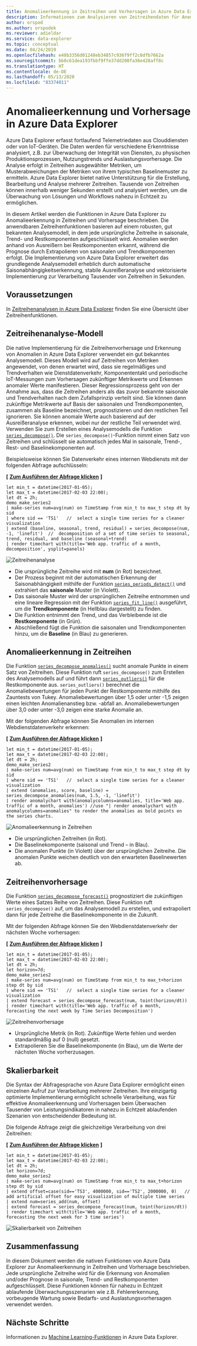 ```yaml
---
title: Anomalieerkennung in Zeitreihen und Vorhersagen in Azure Data Explorer
description: Informationen zum Analysieren von Zeitreihendaten für Anomalieerkennung und Vorhersage mit Azure Data Explorer.
author: orspod
ms.author: orspodek
ms.reviewer: adieldar
ms.service: data-explorer
ms.topic: conceptual
ms.date: 04/24/2019
ms.openlocfilehash: e48b3356d01248eb34857c936f9ff2c8dfb7662a
ms.sourcegitcommit: bb8c61dea193fbbf9ffe37dd200fa36e428aff8c
ms.translationtype: HT
ms.contentlocale: de-DE
ms.lasthandoff: 05/13/2020
ms.locfileid: "83374011"
---
```

# <a name="anomaly-detection-and-forecasting-in-azure-data-explorer"></a>Anomalieerkennung und Vorhersage in Azure Data Explorer

Azure Data Explorer erfasst fortlaufend Telemetriedaten aus Clouddiensten oder von IoT-Geräten. Die Daten werden für verschiedene Erkenntnisse analysiert, z.B. zur Überwachung der Integrität von Diensten, zu physischen Produktionsprozessen, Nutzungstrends und Auslastungsvorhersage. Die Analyse erfolgt in Zeitreihen ausgewählter Metriken, um Musterabweichungen der Metriken von ihrem typischen Baselinemuster zu ermitteln. Azure Data Explorer bietet native Unterstützung für die Erstellung, Bearbeitung und Analyse mehrerer Zeitreihen. Tausende von Zeitreihen können innerhalb weniger Sekunden erstellt und analysiert werden, um die Überwachung von Lösungen und Workflows nahezu in Echtzeit zu ermöglichen.

In diesem Artikel werden die Funktionen in Azure Data Explorer zu Anomalieerkennung in Zeitreihen und Vorhersage beschrieben. Die anwendbaren Zeitreihenfunktionen basieren auf einem robusten, gut bekannten Analysemodell, in dem jede ursprüngliche Zeitreihe in saisonale, Trend- und Restkomponenten aufgeschlüsselt wird. Anomalien werden anhand von Ausreißern bei Restkomponenten erkannt, während die Prognose durch Extrapolieren von saisonalen und Trendkomponenten erfolgt. Die Implementierung von Azure Data Explorer erweitert das grundlegende Analysemodell erheblich durch automatische Saisonabhängigkeitserkennung, stabile Ausreißeranalyse und vektorisierte Implementierung zur Verarbeitung Tausender von Zeitreihen in Sekunden.

## <a name="prerequisites"></a>Voraussetzungen

In [Zeitreihenanalysen in Azure Data Explorer](time-series-analysis.md) finden Sie eine Übersicht über Zeitreihenfunktionen.

## <a name="time-series-decomposition-model"></a>Zeitreihenanalyse-Modell

Die native Implementierung für die Zeitreihenvorhersage und Erkennung von Anomalien in Azure Data Explorer verwendet ein gut bekanntes Analysemodell. Dieses Modell wird auf Zeitreihen von Metriken angewendet, von denen erwartet wird, dass sie regelmäßiges und Trendverhalten wie Dienstdatenverkehr, Komponententakt und periodische IoT-Messungen zum Vorhersagen zukünftiger Metrikwerte und Erkennen anomaler Werte manifestieren. Dieser Regressionsprozess geht von der Annahme aus, dass die Zeitreihen anders als das zuvor bekannte saisonale und Trendverhalten nach dem Zufallsprinzip verteilt sind. Sie können dann zukünftige Metrikwerte auf Basis der saisonalen und Trendkomponenten, zusammen als Baseline bezeichnet, prognostizieren und den restlichen Teil ignorieren. Sie können anomale Werte auch basierend auf der Ausreißeranalyse erkennen, wobei nur der restliche Teil verwendet wird.
Verwenden Sie zum Erstellen eines Analysemodells die Funktion [`series_decompose()`](kusto/query/series-decomposefunction.md). Die `series_decompose()`-Funktion nimmt einen Satz von Zeitreihen und schlüsselt sie automatisch jedes Mal in saisonale, Trend-, Rest- und Baselinekomponenten auf. 

Beispielsweise können Sie Datenverkehr eines internen Webdiensts mit der folgenden Abfrage aufschlüsseln:

**\[** [**Zum Ausführen der Abfrage klicken**](https://dataexplorer.azure.com/clusters/help/databases/Samples?query=H4sIAAAAAAAAA3WQ3WrDMAyF7/sUukvCnDXJGIOVPEULuwxqoixm/gm2+jf28JObFjbYrmyho3M+yRCD1a5jaGFAJtaW8qaqX8qqLqvnYrMySYHnvxRNWT1B07xW1U03JFEzbVYDWd9Z/KAuUtAUm9UXpLJcSnAH2+LxPZe3AO9gJ6ZbRjvDGLy9EbG/BUemOXnvLxD1AOJ1mijQtWhbyHbbOgOA9RogkqGeAaXn3g1BooVb6OiDNHpD6CjAUccDGv2JrL0TSzozuQHyPYqHdqRkDKN3aBRwkJaCQJIoQ4VsuXh2A/Xezj5SWkVBWSvI0vSoOSsWpLtEpyDwY4KTW8nnJ5ws+2+eAhSyOxjkd+HDVVcIfHplp2TYTxgYTpqnnDUbarM32gPO86PY4jjqfmGw3vGkftNlCi5xNprbWW5kYvENQQnqDh8CAAA=) **\]**

```kusto
let min_t = datetime(2017-01-05);
let max_t = datetime(2017-02-03 22:00);
let dt = 2h;
demo_make_series2
| make-series num=avg(num) on TimeStamp from min_t to max_t step dt by sid 
| where sid == 'TS1'   //  select a single time series for a cleaner visualization
| extend (baseline, seasonal, trend, residual) = series_decompose(num, -1, 'linefit')  //  decomposition of a set of time series to seasonal, trend, residual, and baseline (seasonal+trend)
| render timechart with(title='Web app. traffic of a month, decomposition', ysplit=panels)
```

![Zeitreihenanalyse](media/anomaly-detection/series-decompose-timechart.png)

* Die ursprüngliche Zeitreihe wird mit **num** (in Rot) bezeichnet. 
* Der Prozess beginnt mit der automatischen Erkennung der Saisonabhängigkeit mithilfe der Funktion [`series_periods_detect()`](kusto/query/series-periods-detectfunction.md) und extrahiert das **saisonale** Muster (in Violett).
* Das saisonale Muster wird der ursprünglichen Zeitreihe entnommen und eine lineare Regression mit der Funktion [`series_fit_line()`](kusto/query/series-fit-linefunction.md) ausgeführt, um die **Trendkomponente** (in Hellblau dargestellt) zu finden.
* Die Funktion entnimmt den Trend, und das Verbleibende ist die **Restkomponente** (in Grün).
* Abschließend fügt die Funktion die saisonalen und Trendkomponenten hinzu, um die **Baseline** (in Blau) zu generieren.

## <a name="time-series-anomaly-detection"></a>Anomalieerkennung in Zeitreihen

Die Funktion [`series_decompose_anomalies()`](kusto/query/series-decompose-anomaliesfunction.md) sucht anomale Punkte in einem Satz von Zeitreihen. Diese Funktion ruft `series_decompose()` zum Erstellen des Analysemodells auf und führt dann [`series_outliers()`](kusto/query/series-outliersfunction.md) für die Restkomponente aus. `series_outliers()` berechnet die Anomaliebewertungen für jeden Punkt der Restkomponente mithilfe des Zauntests von Tukey. Anomaliebewertungen über 1,5 oder unter -1,5 zeigen einen leichten Anomalienanstieg bzw. -abfall an. Anomaliebewertungen über 3,0 oder unter -3,0 zeigen eine starke Anomalie an. 

Mit der folgenden Abfrage können Sie Anomalien im internen Webdienstdatenverkehr erkennen:

**\[** [**Zum Ausführen der Abfrage klicken**](https://dataexplorer.azure.com/clusters/help/databases/Samples?query=H4sIAAAAAAAAA3WR3W7CMAyF73mKI25KpRbaTmjSUJ8CpF1WoXVptPxUifmb9vBLoGO7GFeR7ePv2I4ihpamYdToBBNLTYuqKF/zosyLdbqZqagQl/8UVV68oKreimLSdVFUDZtZR9o2WnxQ48lJ8tXsCzHM7yHMUdfidFiEN4U12AXoloUe0Turp4nYTsaeaYzs/RVedgis80CObkFdI9ltywTAagV4UtQyRKiZgyLEaTGZ9taFQqtIGHI4SX8USn4KltYEJF2YTIeFMFaHPPkMvrWOMuxFoEpDaVjujmo6aq0erafmIY+7ZCiX6wx5mSGJHb3kJA1sF8jB8q69toNwjLPkYfGTseqoja//eLNkRXXyTnuIcVyCneh72cL2YQdtDQ8ZHvIkDcsfPWH+3AvPvObx0FMXD/RLhfDYW9VhtNKwj/8U69M1b2S//AbRUQMWQQIAAA==) **\]**

```kusto
let min_t = datetime(2017-01-05);
let max_t = datetime(2017-02-03 22:00);
let dt = 2h;
demo_make_series2
| make-series num=avg(num) on TimeStamp from min_t to max_t step dt by sid 
| where sid == 'TS1'   //  select a single time series for a cleaner visualization
| extend (anomalies, score, baseline) = series_decompose_anomalies(num, 1.5, -1, 'linefit')
| render anomalychart with(anomalycolumns=anomalies, title='Web app. traffic of a month, anomalies') //use "| render anomalychart with anomalycolumns=anomalies" to render the anomalies as bold points on the series charts.
```

![Anomalieerkennung in Zeitreihen](media/anomaly-detection/series-anomaly-detection.png)

* Die ursprünglichen Zeitreihen (in Rot). 
* Die Baselinekomponente (saisonal und Trend – in Blau).
* Die anomalen Punkte (in Violett) über der ursprünglichen Zeitreihe. Die anomalen Punkte weichen deutlich von den erwarteten Baselinewerten ab.

## <a name="time-series-forecasting"></a>Zeitreihenvorhersage

Die Funktion [`series_decompose_forecast()`](kusto/query/series-decompose-forecastfunction.md) prognostiziert die zukünftigen Werte eines Satzes Reihe von Zeitreihen. Diese Funktion ruft `series_decompose()` auf, um das Analysemodell zu erstellen, und extrapoliert dann für jede Zeitreihe die Baselinekomponente in die Zukunft.

Mit der folgenden Abfrage können Sie den Webdienstdatenverkehr der nächsten Woche vorhersagen:

**\[** [**Zum Ausführen der Abfrage klicken**](https://dataexplorer.azure.com/clusters/help/databases/Samples?query=H4sIAAAAAAAAA22QzW6DMBCE73mKuQFqKISqitSIW98gkXpEDl5iK9hG9uanUR++dqE99YRGO8x845EYRtuO0UIKJtaG8qbebMt6U9avxW41Joe4/+doyvoFTfNW14tPJlOjZqGc1w9n263crSQZ1xlxpi6Q1xSa1ReSLGcJezGtuJ7y+C3gLA6xZM/CTBi8MwshuxnkaUlGYJpS5/ETQUvEzJsiTz+ibZEd9psMQFUBgUbqGSLe7GkkpBVYygfn46EfSVjyuOpwEaN+CNbOxki6M1mZTNSLkAbOv3WSemcmF6j7vSX8dcTUlvOFsZJcFDHFx4wYnmp7JTzjplnlrHmkNvugI8Q0PYO9GAbdww0RyDjLav1XHLnBimAjEG5E5zQ7vRP284x36hOOTtxZ8Q3The8P2QEAAA==) **\]**

```kusto
let min_t = datetime(2017-01-05);
let max_t = datetime(2017-02-03 22:00);
let dt = 2h;
let horizon=7d;
demo_make_series2
| make-series num=avg(num) on TimeStamp from min_t to max_t+horizon step dt by sid 
| where sid == 'TS1'   //  select a single time series for a cleaner visualization
| extend forecast = series_decompose_forecast(num, toint(horizon/dt))
| render timechart with(title='Web app. traffic of a month, forecasting the next week by Time Series Decomposition')
```

![Zeitreihenvorhersage](media/anomaly-detection/series-forecasting.png)

* Ursprüngliche Metrik (in Rot). Zukünftige Werte fehlen und werden standardmäßig auf 0 (null) gesetzt.
* Extrapolieren Sie die Baselinekomponente (in Blau), um die Werte der nächsten Woche vorherzusagen.

## <a name="scalability"></a>Skalierbarkeit

Die Syntax der Abfragesprache von Azure Data Explorer ermöglicht einen einzelnen Aufruf zur Verarbeitung mehrerer Zeitreihen. Ihre einzigartig optimierte Implementierung ermöglicht schnelle Verarbeitung, was für effektive Anomalieerkennung und Vorhersagen beim Überwachen Tausender von Leistungsindikatoren in nahezu in Echtzeit ablaufenden Szenarien von entscheidender Bedeutung ist.

Die folgende Abfrage zeigt die gleichzeitige Verarbeitung von drei Zeitreihen:

**\[** [**Zum Ausführen der Abfrage klicken**](https://dataexplorer.azure.com/clusters/help/databases/Samples?query=H4sIAAAAAAAAA21Qy26DMBC85yvmFlChcUirSI34ikTqETl4KVawjfDmqX587UCaHuqLtePxPLYjhtG2YpRQkom1oaQQy3Uulrl4TzezLjLk5T9GkYsViuJDiImnIqlox6F1g745W67VZqbIuMrIA1WeBk2+mH0jjvk4wh5NKU9fSbhTOItdMNmyND2awZkpIbsxyMukDM/UR8/9FV6rIEkXJqvgmsYTl7X0lISHspzvtqt5hjdxPxkeYBHA4gGKFMBiAUilIAfWja617CY1NG4ASX/FSfuj7PRNsg4ZXANz7Fj3HSGuBmOjZ5hYbcSqIBwbZpNk+iQFcQpx4/omrqLamd55qh5v41d22nIybWChOI0qQ9Cg4e5ftyE6zprbhDV3VM4/aQ/Z96/gQTahU4wsYZzlNvs11vYL3BJsCIQz0eHed/W30jz9AUEBI0ktAgAA) **\]**

```kusto
let min_t = datetime(2017-01-05);
let max_t = datetime(2017-02-03 22:00);
let dt = 2h;
let horizon=7d;
demo_make_series2
| make-series num=avg(num) on TimeStamp from min_t to max_t+horizon step dt by sid
| extend offset=case(sid=='TS3', 4000000, sid=='TS2', 2000000, 0)   //  add artificial offset for easy visualization of multiple time series
| extend num=series_add(num, offset)
| extend forecast = series_decompose_forecast(num, toint(horizon/dt))
| render timechart with(title='Web app. traffic of a month, forecasting the next week for 3 time series')
```

![Skalierbarkeit von Zeitreihen](media/anomaly-detection/series-scalability.png)

## <a name="summary"></a>Zusammenfassung

In diesem Dokument werden die nativen Funktionen von Azure Data Explorer zur Anomalieerkennung in Zeitreihen und Vorhersage beschrieben. Jede ursprüngliche Zeitreihe wird für die Erkennung von Anomalien und/oder Prognose in saisonale, Trend- und Restkomponenten aufgeschlüsselt. Diese Funktionen können für nahezu in Echtzeit ablaufende Überwachungsszenarien wie z.B. Fehlererkennung, vorbeugende Wartung sowie Bedarfs- und Auslastungsvorhersagen verwendet werden.

## <a name="next-steps"></a>Nächste Schritte

Informationen zu [Machine Learning-Funktionen](machine-learning-clustering.md) in Azure Data Explorer.
